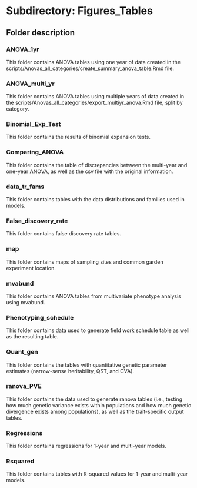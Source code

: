 # Subdirectory: Figures_Tables

## Folder description

### ANOVA_1yr

This folder contains ANOVA tables using one year of data created in the scripts/Anovas_all_categories/create_summary_anova_table.Rmd file.

### ANOVA_multi_yr

This folder contains ANOVA tables using multiple years of data created in the scripts/Anovas_all_categories/export_multiyr_anova.Rmd file, split by category.

### Binomial_Exp_Test

This folder contains the results of binomial expansion tests.

### Comparing_ANOVA

This folder contains the table of discrepancies between the multi-year and one-year ANOVA, as well as the csv file with the original information.

### data_tr_fams

This folder contains tables with the data distributions and families used in models.

### False_discovery_rate

This folder contains false discovery rate tables.

### map

This folder contains maps of sampling sites and common garden experiment location.

### mvabund

This folder contains ANOVA tables from multivariate phenotype analysis using mvabund.

### Phenotyping_schedule

This folder contains data used to generate field work schedule table as well as the resulting table.

### Quant_gen

This folder contains the tables with quantitative genetic parameter estimates (narrow-sense heritability, QST, and CVA).

### ranova_PVE

This folder contains the data used to generate ranova tables (i.e., testing how much genetic variance exists within populations and how much genetic divergence exists among populations), as well as the trait-specific output tables.

### Regressions

This folder contains regressions for 1-year and multi-year models.

### Rsquared

This folder contains tables with R-squared values for 1-year and multi-year models.